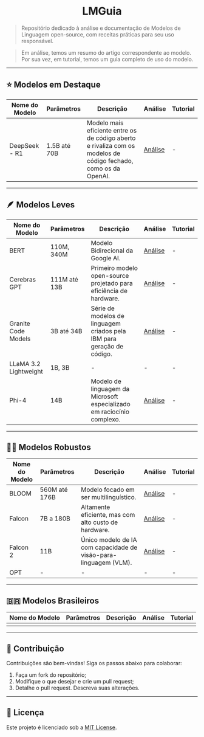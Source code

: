 <h1 align="center">LMGuia</h1>

> Repositório dedicado à análise e documentação de Modelos de Linguagem open-source, com receitas práticas para seu uso responsável.

> Em análise, temos um resumo do artigo correspondente ao modelo.<br>
> Por sua vez, em tutorial, temos um guia completo de uso do modelo.

---
## ⭐ Modelos em Destaque

| Nome do Modelo | Parâmetros | Descrição | Análise | Tutorial |
|----------------|------------|-----------|---------|----------|
| DeepSeek - R1 | 1.5B até 70B | Modelo mais eficiente entre os de código aberto e rivaliza com os modelos de código fechado, como os da OpenAI. |[Análise](./modelos/deepSeek/deepSeekR1.md) | - |

---
## 🪶 Modelos Leves  

|   Nome do Modelo  | Parâmetros    | Descrição                 | Análise | Tutorial |
|-------------------|---------------|---------------------------|---------|----------|
| BERT              | 110M, 340M    | Modelo Bidirecional da Google AI. | [Análise](./modelos/bert/bertModel.md) | -       |
| Cerebras GPT      | 111M até 13B  | Primeiro modelo open-source projetado para eficiência de hardware. | [Análise](./modelos/cerebras/cerebrasGPT.md) | - |
| Granite Code Models | 3B até 34B  | Série de modelos de linguagem criados pela IBM para geração de código. | [Análise](./modelos/granite/graniteModels.md) | - |
| LLaMA 3.2 Lightweight      | 1B, 3B | - | - | - |
| Phi-4             | 14B | Modelo de linguagem da Microsoft especializado em raciocínio complexo. | [Análise](./modelos/phi/phi4.md) | -        |

---
## 🏋️‍♂️ Modelos Robustos  

| Nome do Modelo | Parâmetros   |  Descrição  | Análise | Tutorial |
|----------------|--------------|-------------|---------|----------|
| BLOOM | 560M até 176B | Modelo focado em ser multilinguístico. | [Análise](./modelos/bloom/bloomModel.md) | -        |
| Falcon         | 7B a 180B    | Altamente eficiente, mas com alto custo de hardware. | [Análise](./modelos/falcon/falconModel.md) | -        |
| Falcon 2        | 11B | Único modelo de IA com capacidade de visão-para-linguagem (VLM). | [Análise](./modelos/falcon/falcon2.md) | -        |
| OPT            | -            | -           | -       | -        |

---
## 🇧🇷 Modelos Brasileiros  

|   Nome do Modelo  | Parâmetros   | Descrição | Análise | Tutorial |
|-------------------|--------------|---------- |---------|----------|
|                   |              |           |         |          |

---
## 🤝 Contribuição  
Contribuições são bem-vindas! Siga os passos abaixo para colaborar:  

1. Faça um fork do repositório;  
2. Modifique o que desejar e crie um pull request;  
3. Detalhe o pull request. Descreva suas alterações.  

---
## 📜 Licença  
Este projeto é licenciado sob a [MIT License](LICENSE).

